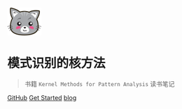 ![logo](image/猫.svg)

# 模式识别的核方法

> 书籍 `Kernel Methods for Pattern Analysis` 读书笔记

[GitHub](https://github.com/HFC666/Kernel-Methods-for-Pattern-Analysis.git) [Get Started](#模式识别的核方法) [blog](https://hfcouc.work/)







